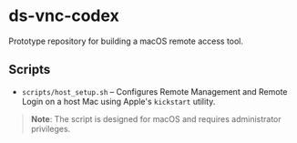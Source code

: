 # ds-vnc-codex

Prototype repository for building a macOS remote access tool.

## Scripts

- `scripts/host_setup.sh` – Configures Remote Management and Remote Login on a host Mac using Apple's `kickstart` utility.

> **Note**: The script is designed for macOS and requires administrator privileges.
